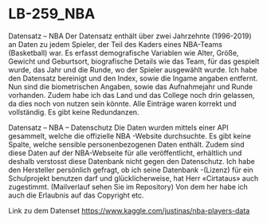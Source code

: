 # LB-259_NBA

Datensatz – NBA
Der Datensatz enthält über zwei Jahrzehnte (1996-2019) an Daten zu jedem Spieler, 
der Teil des Kaders eines NBA-Teams (Basketball) war. Es erfasst demografische 
Variablen wie Alter, Größe, Gewicht und Geburtsort, biografische Details wie das
Team, für das gespielt wurde, das Jahr und die Runde, wo der Spieler ausgewählt
wurde. Ich habe den Datensatz bereinigt und den Index, sowie die Ingame angaben entfernt.
Nun sind die biometrischen Angaben, sowie das Aufnahmejahr und Runde vorhanden.
Zudem habe ich das Land und das College noch drin gelassen, da dies noch von nutzen sein könnte.
Alle Einträge waren korrekt und vollständig. Es gibt keine Redundanzen. 

Datensatz – NBA – Datenschutz
Die Daten wurden mittels einer API gesammelt, welche die offizielle 
NBA -Website durchsuchte. Es gibt keine Spalte, welche sensible 
personenbezogenen Daten enthält. Zudem sind diese Daten auf der NBA-Webseite 
für alle veröffentlicht, erhältlich und deshalb verstosst diese Datenbank
nicht gegen den Datenschutz. Ich habe den Hersteller persönlich gefragt, 
ob ich seine Datenbank -(Lizenz) für ein Schulprojekt benutzen darf und
glücklicherweise, hat Herr «Cirtataus» auch zugestimmt. 
(Mailverlauf sehen Sie im Repository) Von dem her habe ich auch die 
Erlaubnis auf das Copyright etc.

Link zu dem Datenset
https://www.kaggle.com/justinas/nba-players-data
